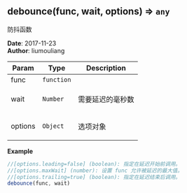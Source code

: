 ## debounce(func, wait, options) ⇒ <code>any</code>
<p>防抖函数</p>

**Date**: 2017-11-23  
**Author**: liumouliang  

| Param | Type | Description |
| --- | --- | --- |
| func | <code>function</code> |  |
| wait | <code>Number</code> | <p>需要延迟的毫秒数</p> |
| options | <code>Object</code> | <p>选项对象</p> |

**Example**  
```javascript
//[options.leading=false] (boolean): 指定在延迟开始前调用。
//[options.maxWait] (number): 设置 func 允许被延迟的最大值。
//[options.trailing=true] (boolean): 指定在延迟结束后调用。
debounce(func, wait)
```
